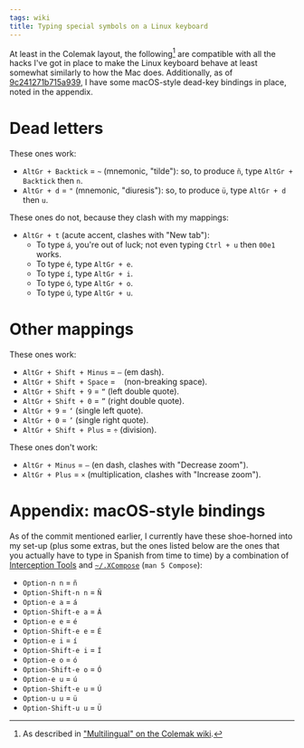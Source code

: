 ```yaml
---
tags: wiki
title: Typing special symbols on a Linux keyboard
---
```


At least in the Colemak layout, the following[^following] are compatible with all the hacks I've got in place to make the Linux keyboard behave at least somewhat similarly to how the Mac does. Additionally, as of [9c241271b715a939](https://github.com/wincent/wincent/commit/9c241271b715a939a445eb02828baa6f8036f4d3), I have some macOS-style dead-key bindings in place, noted in the appendix.

[^following]: As described in ["Multilingual" on the Colemak wiki](https://colemak.com/Multilingual).

# Dead letters

These ones work:

- `AltGr + Backtick` = `~` (mnemonic, "tilde"): so, to produce `ñ`, type `AltGr + Backtick` then `n`.
- `AltGr + d` = `"` (mnemonic, "diuresis"): so, to produce `ü`, type `AltGr + d` then `u`.

These ones do not, because they clash with my mappings:

- `AltGr + t` (acute accent, clashes with "New tab"):
  - To type `á`, you're out of luck; not even typing `Ctrl + u` then `00e1` works.
  - To type `é`, type `AltGr + e`.
  - To type `í`, type `AltGr + i`.
  - To type `ó`, type `AltGr + o`.
  - To type `ú`, type `AltGr + u`.

# Other mappings

These ones work:

- `AltGr + Shift + Minus` = `—` (em dash).
- `AltGr + Shift + Space` = ` ` (non-breaking space).
- `AltGr + Shift + 9` = `“` (left double quote).
- `AltGr + Shift + 0` = `”` (right double quote).
- `AltGr + 9` = `‘` (single left quote).
- `AltGr + 0` = `’` (single right quote).
- `AltGr + Shift + Plus` = `÷` (division).

These ones don't work:

- `AltGr + Minus` = `–` (en dash, clashes with "Decrease zoom").
- `AltGr + Plus` = `×` (multiplication, clashes with "Increase zoom").

# Appendix: macOS-style bindings

As of the commit mentioned earlier, I currently have these shoe-horned into my set-up (plus some extras, but the ones listed below are the ones that you actually have to type in Spanish from time to time) by a combination of [Interception Tools](https://gitlab.com/interception/linux/tools) and [`~/.XCompose`](https://linux.die.net/man/5/compose) (`man 5 Compose`):

- `Option-n n` = `ñ`
- `Option-Shift-n n` = `Ñ`
- `Option-e a` = `á`
- `Option-Shift-e a` = `Á`
- `Option-e e` = `é`
- `Option-Shift-e e` = `É`
- `Option-e i` = `í`
- `Option-Shift-e i` = `Í`
- `Option-e o` = `ó`
- `Option-Shift-e o` = `Ó`
- `Option-e u` = `ú`
- `Option-Shift-e u` = `Ú`
- `Option-u u` = `ü`
- `Option-Shift-u u` = `Ü`
